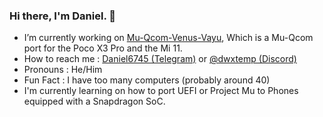 ### Hi there, I'm Daniel. 👋
  
  - I’m currently working on [Mu-Qcom-Venus-Vayu](https://github.com/Daniel224455/Mu-Qcom-Venus-Mi11), Which is a Mu-Qcom port for the Poco X3 Pro and the Mi 11.
  - How to reach me : [Daniel6745 (Telegram)](https://t.me/Daniel6745) or [@dwxtemp (Discord)](https://discordapp.com/users/942462337158352928)
  - Pronouns : He/Him
  - Fun Fact : I have too many computers (probably around 40)
  - I'm currently learning on how to port UEFI or Project Mu to Phones equipped with a Snapdragon SoC.
    
<!--
**Daniel224455/Daniel224455** is a ✨ _special_ ✨ repository because its `README.md` (this file) appears on your GitHub profile.

Here are some ideas to get you started:

- 🔭 I’m currently working on ...
- 🌱 I’m currently learning ...
- 👯 I’m looking to collaborate on ...
- 🤔 I’m looking for help with ...
- 💬 Ask me about ...
- 📫 How to reach me: ...
- 😄 Pronouns: ...
- ⚡ Fun fact: ...
-->
